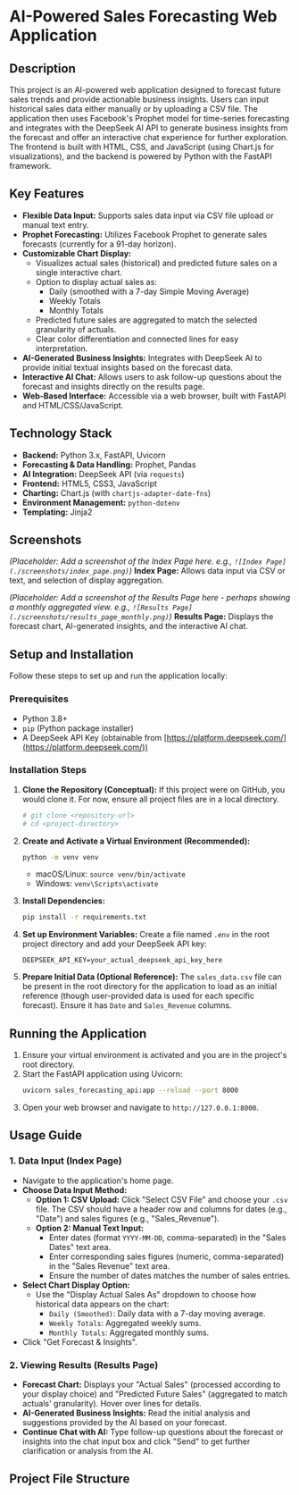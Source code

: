 # AI-Powered Sales Forecasting Web Application

## Description

This project is an AI-powered web application designed to forecast future sales trends and provide actionable business insights. Users can input historical sales data either manually or by uploading a CSV file. The application then uses Facebook's Prophet model for time-series forecasting and integrates with the DeepSeek AI API to generate business insights from the forecast and offer an interactive chat experience for further exploration. The frontend is built with HTML, CSS, and JavaScript (using Chart.js for visualizations), and the backend is powered by Python with the FastAPI framework.

## Key Features

* **Flexible Data Input:** Supports sales data input via CSV file upload or manual text entry.
* **Prophet Forecasting:** Utilizes Facebook Prophet to generate sales forecasts (currently for a 91-day horizon).
* **Customizable Chart Display:**
    * Visualizes actual sales (historical) and predicted future sales on a single interactive chart.
    * Option to display actual sales as:
        * Daily (smoothed with a 7-day Simple Moving Average)
        * Weekly Totals
        * Monthly Totals
    * Predicted future sales are aggregated to match the selected granularity of actuals.
    * Clear color differentiation and connected lines for easy interpretation.
* **AI-Generated Business Insights:** Integrates with DeepSeek AI to provide initial textual insights based on the forecast data.
* **Interactive AI Chat:** Allows users to ask follow-up questions about the forecast and insights directly on the results page.
* **Web-Based Interface:** Accessible via a web browser, built with FastAPI and HTML/CSS/JavaScript.

## Technology Stack

* **Backend:** Python 3.x, FastAPI, Uvicorn
* **Forecasting & Data Handling:** Prophet, Pandas
* **AI Integration:** DeepSeek API (via `requests`)
* **Frontend:** HTML5, CSS3, JavaScript
* **Charting:** Chart.js (with `chartjs-adapter-date-fns`)
* **Environment Management:** `python-dotenv`
* **Templating:** Jinja2

## Screenshots

*(Placeholder: Add a screenshot of the Index Page here. e.g., `![Index Page](./screenshots/index_page.png)`)*
**Index Page:** Allows data input via CSV or text, and selection of display aggregation.

*(Placeholder: Add a screenshot of the Results Page here - perhaps showing a monthly aggregated view. e.g., `![Results Page](./screenshots/results_page_monthly.png)`)*
**Results Page:** Displays the forecast chart, AI-generated insights, and the interactive AI chat.

## Setup and Installation

Follow these steps to set up and run the application locally:

### Prerequisites

* Python 3.8+
* `pip` (Python package installer)
* A DeepSeek API Key (obtainable from [https://platform.deepseek.com/](https://platform.deepseek.com/))

### Installation Steps

1.  **Clone the Repository (Conceptual):**
    If this project were on GitHub, you would clone it. For now, ensure all project files are in a local directory.
    ```bash
    # git clone <repository-url>
    # cd <project-directory>
    ```

2.  **Create and Activate a Virtual Environment (Recommended):**
    ```bash
    python -m venv venv
    ```
    * macOS/Linux: `source venv/bin/activate`
    * Windows: `venv\Scripts\activate`

3.  **Install Dependencies:**
    ```bash
    pip install -r requirements.txt
    ```

4.  **Set up Environment Variables:**
    Create a file named `.env` in the root project directory and add your DeepSeek API key:
    ```env
    DEEPSEEK_API_KEY=your_actual_deepseek_api_key_here
    ```

5.  **Prepare Initial Data (Optional Reference):**
    The `sales_data.csv` file can be present in the root directory for the application to load as an initial reference (though user-provided data is used for each specific forecast). Ensure it has `Date` and `Sales_Revenue` columns.

## Running the Application

1.  Ensure your virtual environment is activated and you are in the project's root directory.
2.  Start the FastAPI application using Uvicorn:
    ```bash
    uvicorn sales_forecasting_api:app --reload --port 8000
    ```
3.  Open your web browser and navigate to `http://127.0.0.1:8000`.

## Usage Guide

### 1. Data Input (Index Page)

* Navigate to the application's home page.
* **Choose Data Input Method:**
    * **Option 1: CSV Upload:** Click "Select CSV File" and choose your `.csv` file. The CSV should have a header row and columns for dates (e.g., "Date") and sales figures (e.g., "Sales\_Revenue").
    * **Option 2: Manual Text Input:**
        * Enter dates (format `YYYY-MM-DD`, comma-separated) in the "Sales Dates" text area.
        * Enter corresponding sales figures (numeric, comma-separated) in the "Sales Revenue" text area.
        * Ensure the number of dates matches the number of sales entries.
* **Select Chart Display Option:**
    * Use the "Display Actual Sales As" dropdown to choose how historical data appears on the chart:
        * `Daily (Smoothed)`: Daily data with a 7-day moving average.
        * `Weekly Totals`: Aggregated weekly sums.
        * `Monthly Totals`: Aggregated monthly sums.
* Click "Get Forecast & Insights".

### 2. Viewing Results (Results Page)

* **Forecast Chart:** Displays your "Actual Sales" (processed according to your display choice) and "Predicted Future Sales" (aggregated to match actuals' granularity). Hover over lines for details.
* **AI-Generated Business Insights:** Read the initial analysis and suggestions provided by the AI based on your forecast.
* **Continue Chat with AI:** Type follow-up questions about the forecast or insights into the chat input box and click "Send" to get further clarification or analysis from the AI.

## Project File Structure

